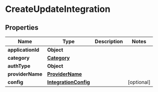 # CreateUpdateIntegration

## Properties
Name | Type | Description | Notes
------------ | ------------- | ------------- | -------------
**applicationId** | **Object** |  | 
**category** | [**Category**](Category.md) |  | 
**authType** | **Object** |  | 
**providerName** | [**ProviderName**](ProviderName.md) |  | 
**config** | [**IntegrationConfig**](IntegrationConfig.md) |  |  [optional]
